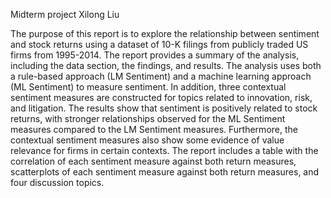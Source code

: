 Midterm project Xilong Liu 

The purpose of this report is to explore the relationship between sentiment and stock returns using a dataset of 10-K filings from publicly traded US firms from 1995-2014. The report provides a summary of the analysis, including the data section, the findings, and results. The analysis uses both a rule-based approach (LM Sentiment) and a machine learning approach (ML Sentiment) to measure sentiment. In addition, three contextual sentiment measures are constructed for topics related to innovation, risk, and litigation. The results show that sentiment is positively related to stock returns, with stronger relationships observed for the ML Sentiment measures compared to the LM Sentiment measures. Furthermore, the contextual sentiment measures also show some evidence of value relevance for firms in certain contexts. The report includes a table with the correlation of each sentiment measure against both return measures, scatterplots of each sentiment measure against both return measures, and four discussion topics.